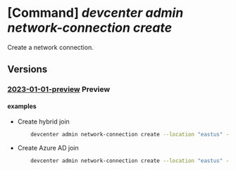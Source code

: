 # [Command] _devcenter admin network-connection create_

Create a network connection.

## Versions

### [2023-01-01-preview](/Resources/mgmt-plane/L3N1YnNjcmlwdGlvbnMve30vcmVzb3VyY2Vncm91cHMve30vcHJvdmlkZXJzL21pY3Jvc29mdC5kZXZjZW50ZXIvbmV0d29ya2Nvbm5lY3Rpb25zL3t9/2023-01-01-preview.xml) **Preview**

<!-- mgmt-plane /subscriptions/{}/resourcegroups/{}/providers/microsoft.devcenter/networkconnections/{} 2023-01-01-preview -->

#### examples

- Create hybrid join
    ```bash
        devcenter admin network-connection create --location "eastus" --domain-join-type "HybridAzureADJoin" --domain-name "mydomaincontroller.local" --domain-password "Password value for user" --domain-username "testuser@mydomaincontroller.local" --subnet-id "/subscriptions/00000000-0000-0000-0000-000000000000/resourceGroups/ExampleRG/providers/Microsoft.Network/virtualNetworks/ExampleVNet/subnets/default" --name "{networkConnectionName}" --resource-group "rg1"
    ```

- Create Azure AD join
    ```bash
        devcenter admin network-connection create --location "eastus" --domain-join-type "AzureADJoin" --networking-resource-group-name "NetworkInterfacesRG" --subnet-id "/subscriptions/00000000-0000-0000-0000-000000000000/resourceGroups/ExampleRG/providers/Microsoft.Network/virtualNetworks/ExampleVNet/subnets/default" --name "{networkConnectionName}" --resource-group "rg1"
    ```
